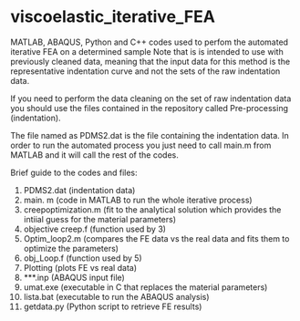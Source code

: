 # viscoelastic_iterative_FEA
MATLAB, ABAQUS, Python and C++ codes used to perfom the automated iterative FEA on a determined sample 
Note that is is intended to use with previously cleaned data, meaning that the input data for this method
is the representative indentation curve and not the sets of the raw indentation data.

If you need to perform the data cleaning on the set of raw indentation data you should use the files contained 
in the repository called Pre-processing (indentation).

The file named as PDMS2.dat is the file containing the indentation data.
In order to run the automated process you just need to call main.m from MATLAB and it will call the rest of the codes. 

Brief guide to the codes and files:
1. PDMS2.dat (indentation data)
2. main. m (code in MATLAB to run the whole iterative process)
3. creepoptimization.m (fit to the analytical solution which provides the intiial guess for the material parameters)
4. objective creep.f (function used by 3)
5. Optim_loop2.m (compares the FE data vs the real data and fits them to optimize the parameters)
6. obj_Loop.f (function used by 5)
7. Plotting (plots FE vs real data)
8. ***.inp (ABAQUS input file)
9. umat.exe (executable in C that replaces the material parameters)
10. lista.bat (executable to run the ABAQUS analysis)
11. getdata.py (Python script to retrieve FE results)

